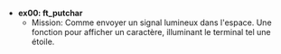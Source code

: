 - **ex00: ft_putchar**
  - Mission: Comme envoyer un signal lumineux dans l'espace. Une fonction pour afficher un caractère, illuminant le terminal tel une étoile.
